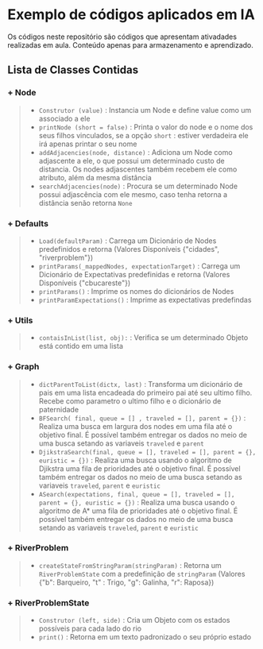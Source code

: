 # Exemplo de códigos aplicados em IA

Os códigos neste repositório são códigos que apresentam ativadades realizadas em aula.
Conteúdo apenas para armazenamento e aprendizado.

## Lista de Classes Contidas
### + Node
> - `Construtor (value)` : Instancia um Node e define value como um associado a ele
> - `printNode (short = false)` : Printa o valor do node e o nome dos seus filhos vinculados, se a opção `short` : estiver verdadeira ele irá apenas printar o seu nome
> - `addAdjacencies(node, distance)` : Adiciona um Node como adjascente a ele, o que possui um determinado custo de distancia. Os nodes adjascentes também recebem ele como atributo, além da mesma distância
> - `searchAdjacencies(node)` : Procura se um determinado Node possui adjascência com ele mesmo, caso tenha retorna a distância senão retorna `None`

### + Defaults
> - `Load(defaultParam)` : Carrega um Dicionário de Nodes predefinidos e retorna (Valores Disponíveis {"cidades", "riverproblem"}) 
> - `printParams(_mappedNodes, expectationTarget)` : Carrega um Dicionário de Expectativas predefinidas e retorna (Valores Disponíveis {"cbucareste"}) 
> - `printParams()` : Imprime os nomes do dicionários de Nodes
> - `printParamExpectations()` : Imprime as expectativas predefindas

### + Utils
> - `contaisInList(list, obj):` : Verifica se um determinado Objeto está contido em uma lista

### + Graph
> - `dictParentToList(dictx, last)` : Transforma um dicionário de pais em uma lista encadeada do primeiro pai até seu ultimo filho. Recebe como parametro o ultimo filho e o dicionário de paternidade
> - `BFSearch( final, queue = [] , traveled = [], parent = {})` : Realiza uma busca em largura dos nodes em uma fila até o objetivo final. É possível também entregar os dados no meio de uma busca setando as variaveis `traveled` e `parent`
> - `DjikstraSearch(final, queue = [], traveled = [], parent = {}, euristic = {})` : Realiza uma busca usando o algoritmo de Djikstra uma fila de prioridades até o objetivo final. É possível também entregar os dados no meio de uma busca setando as variaveis `traveled`, `parent` e `euristic`
> - `ASearch(expectations, final, queue = [], traveled = [], parent = {}, euristic = {})` : Realiza uma busca usando o algoritmo de A* uma fila de prioridades até o objetivo final. É possível também entregar os dados no meio de uma busca setando as variaveis `traveled`, `parent` e `euristic`

### + RiverProblem
> - `createStateFromStringParam(stringParam)` : Retorna um `RiverProblemState` com a predefinição de `stringParam` (Valores {"b": Barqueiro, "t" : Trigo, "g": Galinha, "r": Raposa})

### + RiverProblemState
> - `Construtor (left, side)` : Cria um Objeto com os estados possíveis para cada lado do rio
> - `print()` : Retorna em um texto padronizado o seu próprio estado